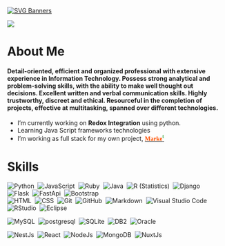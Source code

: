 [![SVG Banners](https://svg-banners.vercel.app/api?type=glitch&text1=Brijesh%20Soni&width=800&height=100)](https://github.com/ibrijeshsoni)

<a href="#"><img src="https://readme-typing-svg.herokuapp.com?lines=Full+Stack+Web+Developer;Always%20learning%20new%20things;Software%20Engineer%20at%20Planfirma&center=true&width=500&height=50"></a>

# About Me
#### Detail-oriented, efficient and organized professional with extensive experience in Information Technology. Possess strong analytical and problem-solving skills, with the ability to make well thought out decisions. Excellent written and verbal communication skills. Highly trustworthy, discreet and ethical. Resourceful in the completion of projects, effective at multitasking, spanned over different technologies.

- I’m currently working on **Redox Integration** using python.
- Learning Java Script frameworks technologies
- I’m working as full stack for my own project, [<span style="color: #ff5000; font-family:Papyrus;">**Marke**</span><span style="color: #4caf50; font-family:Papyrus;"><sup>**t**</sup></span>](https://github.com/ibrijeshsoni/StockMarketPy/blob/master/src/README.MD)


# Skills 
![Python](https://img.shields.io/badge/-Python-FFF?style=flat&logo=python)&nbsp;
![JavaScript](https://img.shields.io/badge/-JavaScript-FFF?style=flat&logo=javascript)&nbsp;
![Ruby](https://img.shields.io/badge/-Ruby-FFF?style=flat&logo=Ruby)&nbsp;
![Java](https://img.shields.io/badge/-Java-FFF?style=flat&logo=Java&logoColor=FFA518)&nbsp;
![R (Statistics)](https://img.shields.io/badge/-R-FFF?style=flat&logo=R&logoColor=276DC3)&nbsp;
![Django](https://img.shields.io/badge/-Django-FFF?style=flat&logo=django&logoColor=092E20)&nbsp;
![Flask](https://img.shields.io/badge/-Flask-FFF?style=flat&logo=flask)&nbsp;
![FastApi](https://img.shields.io/badge/-FastApi-FFF?style=flat&logo=FastApi&logoColor=092E20)&nbsp;
![Bootstrap](https://img.shields.io/badge/-Bootstrap-FFF?style=flat&logo=bootstrap&logoColor=563D7C)\
![HTML](https://img.shields.io/badge/-HTML-FFF?style=flat&logo=HTML5)&nbsp;
![CSS](https://img.shields.io/badge/-CSS-FFF?style=flat&logo=CSS3&logoColor=1572B6)&nbsp;
![Git](https://img.shields.io/badge/-Git-FFF?style=flat&logo=git)&nbsp;
![GitHub](https://img.shields.io/badge/-GitHub-FFF?style=flat&logo=github)&nbsp;
![Markdown](https://img.shields.io/badge/-Markdown-FFF?style=flat&logo=markdown)&nbsp;
![Visual Studio Code](https://img.shields.io/badge/-Visual%20Studio%20Code-FFF?style=flat&logo=visual-studio-code&logoColor=007ACC)&nbsp;
![RStudio](https://img.shields.io/badge/-RStudio-FFF?style=flat&logo=rstudio)&nbsp;
![Eclipse](https://img.shields.io/badge/-Eclipse-FFF?style=flat&logo=eclipse-ide&logoColor=2C2255)

![MySQL](https://img.shields.io/badge/-MySQL-FFF?style=flat&logo=MySQL&logoColor=4479A1)&nbsp;
![postgresql](https://img.shields.io/badge/-PostgreSQL-FFF?style=flat&logo=postgresql&logoColor=0277bd)&nbsp;
![SQLite](https://img.shields.io/badge/-SQLite-FFF?style=flat&logo=SQLite&logoColor=7CC8EE)&nbsp;
![DB2](https://img.shields.io/badge/-DB2-FFF?style=flat&logo=DB2&logoColor=2C2255)&nbsp;
![Oracle](https://img.shields.io/badge/-Oracle-FFF?style=flat&logo=Oracle&logoColor=EA1B22)&nbsp;

![NestJs](https://img.shields.io/badge/-NestJs-FFF?style=flat&logo=NestJs&logoColor=EA1B22)&nbsp;
![React](https://img.shields.io/badge/-React-FFF?style=flat&logo=React&logoColor=61DBFB)&nbsp;
![NodeJs](https://img.shields.io/badge/-Nodejs-FFF?style=flat&logo=Node.js&logoColor=00599C)&nbsp;
![MongoDB](https://img.shields.io/badge/-MongoDB-FFF?style=flat&logo=MongoDB&logoColor=439934)&nbsp;
![NuxtJs](https://img.shields.io/badge/-NuxtJs-FFF?style=flat&logo=NuxtJs&logoColor=EA1B22)&nbsp;
  
  
  